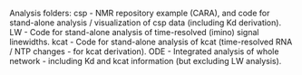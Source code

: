 Analysis folders:
csp - NMR repository example (CARA), and code for stand-alone analysis / visualization of csp data (including Kd derivation).
LW - Code for stand-alone analysis of time-resolved (imino) signal linewidths.
kcat - Code for stand-alone analysis of kcat (time-resolved RNA / NTP changes - for kcat derivation).
ODE - Integrated analysis of whole network - including Kd and kcat information (but excluding LW analysis).
